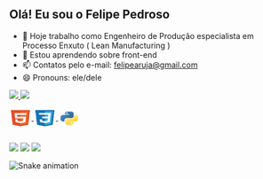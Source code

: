 ## Olá! Eu sou o Felipe Pedroso

- 🔭 Hoje trabalho como Engenheiro de Produção especialista em Processo Enxuto ( Lean Manufacturing )
- 🌱 Estou aprendendo sobre front-end
- 📫 Contatos pelo e-mail: felipearuja@gmail.com
- 😄 Pronouns: ele/dele

 <div>
  <a href="https://github.com/felipe-pedroso">
  <img height="180em" src="https://github-readme-stats.vercel.app/api?username=felipe-pedroso&show_icons=true&theme=dracula&include_all_commits=true&count_private=true"/>
  <img height="180em" src="https://github-readme-stats.vercel.app/api/top-langs/?username=felipe-pedroso&layout=compact&langs_count=7&theme=dracula"/>
</div>
  
 <div style="display: inline_block"><br>
    <img align="center" alt="Felipe-Html" height="30" width="40" src="https://raw.githubusercontent.com/devicons/devicon/master/icons/html5/html5-original.svg">
    <img align="center" alt="Felipe-CSS" height="30" width="40" src="https://raw.githubusercontent.com/devicons/devicon/master/icons/css3/css3-original.svg">
    <img align="center" alt="Felipe-Python" height="30" width="40" src="https://raw.githubusercontent.com/devicons/devicon/master/icons/python/python-original.svg">
 </div>
  
   ##
  
 <div> 
  <a href="https://instagram.com/felipepedroso.oficial" target="_blank"><img src="https://img.shields.io/badge/-Instagram-%23E4405F?style=for-the-badge&logo=instagram&logoColor=white" target="_blank"></a>
  <a href = "mailto:felipearuja@gmail.com"><img src="https://img.shields.io/badge/Gmail-D14836?style=for-the-badge&logo=gmail&logoColor=white"></a>
  <a href="https://www.linkedin.com/in/felipe-pedroso-38943870/" target="_blank"><img src="https://img.shields.io/badge/-LinkedIn-%230077B5?style=for-the-badge&logo=linkedin&logoColor=white" target="_blank"></a> 
 
  ![Snake animation](https://github.com/rafaballerini/felipe-pedroso/blob/output/github-contribution-grid-snake.svg)
 
</div> 

